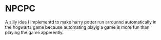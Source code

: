 # NPCPC

A silly idea I implementd to make harry potter run arrounnd automatically in the hogwarts game because automating playig a game is more fun than playing the game apperently.
